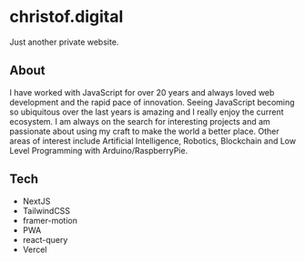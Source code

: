 # christof.digital

Just another private website.

## About

I have worked with JavaScript for over 20 years and always loved web development and the rapid pace of innovation. Seeing JavaScript becoming so ubiquitous over the last years is amazing and I really enjoy the current ecosystem. I am always on the search for interesting projects and am passionate about using my craft to make the world a better place. Other areas of interest include Artificial Intelligence, Robotics, Blockchain and Low Level Programming with Arduino/RaspberryPie.

## Tech

- NextJS
- TailwindCSS
- framer-motion
- PWA
- react-query
- Vercel
